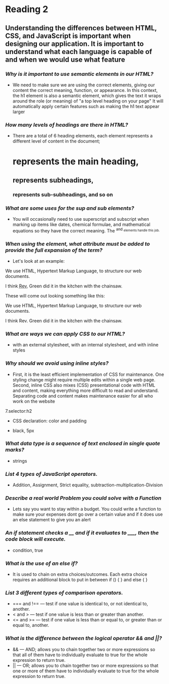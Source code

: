 # Reading 2 #

## Understanding the differences between HTML, CSS, and JavaScript is important when designing our application. It is important to understand what each language is capable of and when we would use what feature ##

### *Why is it important to use semantic elements in our HTML?* ###

- We need to make sure we are using the correct elements, giving our content the correct meaning, function, or appearance. In this context, the h1 element is also a semantic element, which gives the text it wraps around the role (or meaning) of "a top level heading on your page" It will automatically apply certain features such as making the h1 text appear larger

### *How many levels of headings are there in HTML?* ###

- There are a total of 6 heading elements, each element represents a different level of content in the document; <h1> represents the main heading, <h2> represents subheadings, <h3> represents sub-subheadings, and so on

### *What are some uses for the sup and sub elements?* ###

- You will occasionally need to use superscript and subscript when marking up items like dates, chemical formulae, and mathematical equations so they have the correct meaning. The <sup> and <sub> elements handle this job. 

### *When using the <abbr> element, what attribute must be added to provide the full expansion of the term?* ###

- Let's look at an example:

<p>We use <abbr>HTML</abbr>, Hypertext Markup Language, to structure our web documents.</p>

<p>I think <abbr title="Reverend">Rev.</abbr> Green did it in the kitchen with the chainsaw.</p>

These will come out looking something like this:

We use HTML, Hypertext Markup Language, to structure our web documents.

I think Rev. Green did it in the kitchen with the chainsaw.

### *What are ways we can apply CSS to our HTML?* ###

- with an external stylesheet, with an internal stylesheet, and with inline styles

### *Why should we avoid using inline styles?* ###

- First, it is the least efficient implementation of CSS for maintenance. One styling change might require multiple edits within a single web page. Second, inline CSS also mixes (CSS) presentational code with HTML and content, making everything more difficult to read and understand. Separating code and content makes maintenance easier for all who work on the website

7.selector:h2

- CSS declaration: color and padding

- black, 5px

### *What data type is a sequence of text enclosed in single quote marks?* ###

- strings

### *List 4 types of JavaScript operators.* ###

- Addition, Assignment, Strict equality, subtraction-multiplication-Division

### *Describe a real world Problem you could solve with a Function* ###

- Lets say you want to stay within a budget. You could write a function to make sure your expenses dont go over a certain value and if it does use an else statement to give you an alert

### *An if statement checks a __ and if it evaluates to ___, then the code block will execute.* ###

- condition, true

### *What is the use of an else if?* ###

- It is used to chain on extra choices/outcomes. Each extra choice requires an additional block to put in between if () { } and else { }

### *List 3 different types of comparison operators.* ###

- === and !== — test if one value is identical to, or not identical to, another.
- < and > — test if one value is less than or greater than another.
- <= and >= — test if one value is less than or equal to, or greater than or equal to, another.

### *What is the difference between the logical operator && and ||?* ###

- && — AND; allows you to chain together two or more expressions so that all of them have to individually evaluate to true for the whole expression to return true.
- || — OR; allows you to chain together two or more expressions so that one or more of them have to individually evaluate to true for the whole expression to return true.